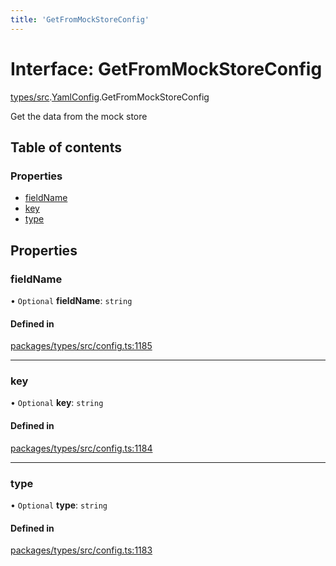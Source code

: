 ```yaml
---
title: 'GetFromMockStoreConfig'
---
```


# Interface: GetFromMockStoreConfig

[types/src](../modules/types_src).[YamlConfig](../modules/types_src.YamlConfig).GetFromMockStoreConfig

Get the data from the mock store

## Table of contents

### Properties

- [fieldName](types_src.YamlConfig.GetFromMockStoreConfig#fieldname)
- [key](types_src.YamlConfig.GetFromMockStoreConfig#key)
- [type](types_src.YamlConfig.GetFromMockStoreConfig#type)

## Properties

### fieldName

• `Optional` **fieldName**: `string`

#### Defined in

[packages/types/src/config.ts:1185](https://github.com/Urigo/graphql-mesh/blob/master/packages/types/src/config.ts#L1185)

___

### key

• `Optional` **key**: `string`

#### Defined in

[packages/types/src/config.ts:1184](https://github.com/Urigo/graphql-mesh/blob/master/packages/types/src/config.ts#L1184)

___

### type

• `Optional` **type**: `string`

#### Defined in

[packages/types/src/config.ts:1183](https://github.com/Urigo/graphql-mesh/blob/master/packages/types/src/config.ts#L1183)
